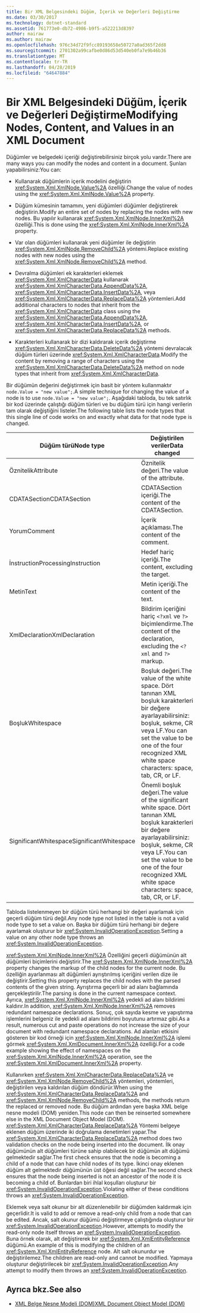 ```yaml
---
title: Bir XML Belgesindeki Düğüm, İçerik ve Değerleri Değiştirme
ms.date: 03/30/2017
ms.technology: dotnet-standard
ms.assetid: 761773e0-db72-4986-b9f5-a522213d8397
author: mairaw
ms.author: mairaw
ms.openlocfilehash: 976c34d72f9fcc89193658e50727a0ad365f2dd8
ms.sourcegitcommit: 2701302a99cafbe0d86d53d540eb0fa7e9b46b36
ms.translationtype: MT
ms.contentlocale: tr-TR
ms.lasthandoff: 04/28/2019
ms.locfileid: "64647884"
---
```

# <a name="modifying-nodes-content-and-values-in-an-xml-document"></a><span data-ttu-id="bef50-102">Bir XML Belgesindeki Düğüm, İçerik ve Değerleri Değiştirme</span><span class="sxs-lookup"><span data-stu-id="bef50-102">Modifying Nodes, Content, and Values in an XML Document</span></span>
<span data-ttu-id="bef50-103">Düğümler ve belgedeki içeriği değiştirebilirsiniz birçok yolu vardır.</span><span class="sxs-lookup"><span data-stu-id="bef50-103">There are many ways you can modify the nodes and content in a document.</span></span> <span data-ttu-id="bef50-104">Şunları yapabilirsiniz:</span><span class="sxs-lookup"><span data-stu-id="bef50-104">You can:</span></span>  
  
- <span data-ttu-id="bef50-105">Kullanarak düğümlerin içerik modelini değiştirin <xref:System.Xml.XmlNode.Value%2A> özelliği.</span><span class="sxs-lookup"><span data-stu-id="bef50-105">Change the value of nodes using the <xref:System.Xml.XmlNode.Value%2A> property.</span></span>  
  
- <span data-ttu-id="bef50-106">Düğüm kümesinin tamamını, yeni düğümleri düğümler değiştirerek değiştirin.</span><span class="sxs-lookup"><span data-stu-id="bef50-106">Modify an entire set of nodes by replacing the nodes with new nodes.</span></span> <span data-ttu-id="bef50-107">Bu yapılır kullanarak <xref:System.Xml.XmlNode.InnerXml%2A> özelliği.</span><span class="sxs-lookup"><span data-stu-id="bef50-107">This is done using the <xref:System.Xml.XmlNode.InnerXml%2A> property.</span></span>  
  
- <span data-ttu-id="bef50-108">Var olan düğümleri kullanarak yeni düğümler ile değiştirin <xref:System.Xml.XmlNode.RemoveChild%2A> yöntemi.</span><span class="sxs-lookup"><span data-stu-id="bef50-108">Replace existing nodes with new nodes using the <xref:System.Xml.XmlNode.RemoveChild%2A> method.</span></span>  
  
- <span data-ttu-id="bef50-109">Devralma düğümleri ek karakterleri eklemek <xref:System.Xml.XmlCharacterData> kullanarak <xref:System.Xml.XmlCharacterData.AppendData%2A>, <xref:System.Xml.XmlCharacterData.InsertData%2A>, veya <xref:System.Xml.XmlCharacterData.ReplaceData%2A> yöntemleri.</span><span class="sxs-lookup"><span data-stu-id="bef50-109">Add additional characters to nodes that inherit from the <xref:System.Xml.XmlCharacterData> class using the <xref:System.Xml.XmlCharacterData.AppendData%2A>, <xref:System.Xml.XmlCharacterData.InsertData%2A>, or <xref:System.Xml.XmlCharacterData.ReplaceData%2A> methods.</span></span>  
  
- <span data-ttu-id="bef50-110">Karakterleri kullanarak bir dizi kaldırarak içerik değiştirme <xref:System.Xml.XmlCharacterData.DeleteData%2A> yöntemi devralacak düğüm türleri üzerinde <xref:System.Xml.XmlCharacterData>.</span><span class="sxs-lookup"><span data-stu-id="bef50-110">Modify the content by removing a range of characters using the <xref:System.Xml.XmlCharacterData.DeleteData%2A> method on node types that inherit from <xref:System.Xml.XmlCharacterData>.</span></span>  
  
 <span data-ttu-id="bef50-111">Bir düğümün değerini değiştirmek için basit bir yöntem kullanmaktır `node.Value = "new value";`.</span><span class="sxs-lookup"><span data-stu-id="bef50-111">A simple technique for changing the value of a node is to use `node.Value = "new value";`.</span></span> <span data-ttu-id="bef50-112">Aşağıdaki tabloda, bu tek satırlık bir kod üzerinde çalıştığı düğüm türleri ve bu düğüm türü için hangi verilerin tam olarak değiştiğini listeler.</span><span class="sxs-lookup"><span data-stu-id="bef50-112">The following table lists the node types that this single line of code works on and exactly what data for that node type is changed.</span></span>  
  
|<span data-ttu-id="bef50-113">Düğüm türü</span><span class="sxs-lookup"><span data-stu-id="bef50-113">Node type</span></span>|<span data-ttu-id="bef50-114">Değiştirilen veriler</span><span class="sxs-lookup"><span data-stu-id="bef50-114">Data changed</span></span>|  
|---------------|------------------|  
|<span data-ttu-id="bef50-115">Öznitelik</span><span class="sxs-lookup"><span data-stu-id="bef50-115">Attribute</span></span>|<span data-ttu-id="bef50-116">Öznitelik değeri.</span><span class="sxs-lookup"><span data-stu-id="bef50-116">The value of the attribute.</span></span>|  
|<span data-ttu-id="bef50-117">CDATASection</span><span class="sxs-lookup"><span data-stu-id="bef50-117">CDATASection</span></span>|<span data-ttu-id="bef50-118">CDATASection içeriği.</span><span class="sxs-lookup"><span data-stu-id="bef50-118">The content of the CDATASection.</span></span>|  
|<span data-ttu-id="bef50-119">Yorum</span><span class="sxs-lookup"><span data-stu-id="bef50-119">Comment</span></span>|<span data-ttu-id="bef50-120">İçerik açıklaması.</span><span class="sxs-lookup"><span data-stu-id="bef50-120">The content of the comment.</span></span>|  
|<span data-ttu-id="bef50-121">İnstruction</span><span class="sxs-lookup"><span data-stu-id="bef50-121">ProcessingInstruction</span></span>|<span data-ttu-id="bef50-122">Hedef hariç içeriği.</span><span class="sxs-lookup"><span data-stu-id="bef50-122">The content, excluding the target.</span></span>|  
|<span data-ttu-id="bef50-123">Metin</span><span class="sxs-lookup"><span data-stu-id="bef50-123">Text</span></span>|<span data-ttu-id="bef50-124">Metin içeriği.</span><span class="sxs-lookup"><span data-stu-id="bef50-124">The content of the text.</span></span>|  
|<span data-ttu-id="bef50-125">XmlDeclaration</span><span class="sxs-lookup"><span data-stu-id="bef50-125">XmlDeclaration</span></span>|<span data-ttu-id="bef50-126">Bildirim içeriğini hariç `<?xml` ve `?>` biçimlendirme.</span><span class="sxs-lookup"><span data-stu-id="bef50-126">The content of the declaration, excluding the `<?xml` and `?>` markup.</span></span>|  
|<span data-ttu-id="bef50-127">Boşluk</span><span class="sxs-lookup"><span data-stu-id="bef50-127">Whitespace</span></span>|<span data-ttu-id="bef50-128">Boşluk değeri.</span><span class="sxs-lookup"><span data-stu-id="bef50-128">The value of the white space.</span></span> <span data-ttu-id="bef50-129">Dört tanınan XML boşluk karakterleri bir değere ayarlayabilirsiniz: boşluk, sekme, CR veya LF.</span><span class="sxs-lookup"><span data-stu-id="bef50-129">You can set the value to be one of the four recognized XML white space characters: space, tab, CR, or LF.</span></span>|  
|<span data-ttu-id="bef50-130">SignificantWhitespace</span><span class="sxs-lookup"><span data-stu-id="bef50-130">SignificantWhitespace</span></span>|<span data-ttu-id="bef50-131">Önemli boşluk değeri.</span><span class="sxs-lookup"><span data-stu-id="bef50-131">The value of the significant white space.</span></span> <span data-ttu-id="bef50-132">Dört tanınan XML boşluk karakterleri bir değere ayarlayabilirsiniz: boşluk, sekme, CR veya LF.</span><span class="sxs-lookup"><span data-stu-id="bef50-132">You can set the value to be one of the four recognized XML white space characters: space, tab, CR, or LF.</span></span>|  
  
 <span data-ttu-id="bef50-133">Tabloda listelenmeyen bir düğüm türü herhangi bir değeri ayarlamak için geçerli düğüm türü değil.</span><span class="sxs-lookup"><span data-stu-id="bef50-133">Any node type not listed in the table is not a valid node type to set a value on.</span></span> <span data-ttu-id="bef50-134">Başka bir düğüm türü herhangi bir değere ayarlamak oluşturur bir <xref:System.InvalidOperationException>.</span><span class="sxs-lookup"><span data-stu-id="bef50-134">Setting a value on any other node type throws an <xref:System.InvalidOperationException>.</span></span>  
  
 <span data-ttu-id="bef50-135"><xref:System.Xml.XmlNode.InnerXml%2A> Özelliğini geçerli düğümünün alt düğümleri biçimlerini değiştirir.</span><span class="sxs-lookup"><span data-stu-id="bef50-135">The <xref:System.Xml.XmlNode.InnerXml%2A> property changes the markup of the child nodes for the current node.</span></span> <span data-ttu-id="bef50-136">Bu özelliğin ayarlanması alt düğümleri ayrıştırılmış içeriğini verilen dize ile değiştirir.</span><span class="sxs-lookup"><span data-stu-id="bef50-136">Setting this property replaces the child nodes with the parsed contents of the given string.</span></span> <span data-ttu-id="bef50-137">Ayrıştırma geçerli bir ad alanı bağlamında gerçekleştirilir.</span><span class="sxs-lookup"><span data-stu-id="bef50-137">The parsing is done in the current namespace context.</span></span> <span data-ttu-id="bef50-138">Ayrıca, <xref:System.Xml.XmlNode.InnerXml%2A> yedekli ad alanı bildirimi kaldırır.</span><span class="sxs-lookup"><span data-stu-id="bef50-138">In addition, <xref:System.Xml.XmlNode.InnerXml%2A> removes redundant namespace declarations.</span></span> <span data-ttu-id="bef50-139">Sonuç, çok sayıda kesme ve yapıştırma işlemlerini belgeniz ile yedekli ad alanı bildirimi boyutunu artırmaz gibi.</span><span class="sxs-lookup"><span data-stu-id="bef50-139">As a result, numerous cut and paste operations do not increase the size of your document with redundant namespace declarations.</span></span> <span data-ttu-id="bef50-140">Ad alanları etkisini gösteren bir kod örneği için <xref:System.Xml.XmlNode.InnerXml%2A> işlemi görmek <xref:System.Xml.XmlDocument.InnerXml%2A> özelliği.</span><span class="sxs-lookup"><span data-stu-id="bef50-140">For a code example showing the effect of namespaces on the <xref:System.Xml.XmlNode.InnerXml%2A> operation, see the <xref:System.Xml.XmlDocument.InnerXml%2A> property.</span></span>  
  
 <span data-ttu-id="bef50-141">Kullanırken <xref:System.Xml.XmlCharacterData.ReplaceData%2A> ve <xref:System.Xml.XmlNode.RemoveChild%2A> yöntemleri, yöntemleri, değiştirilen veya kaldırılan düğüm döndürür.</span><span class="sxs-lookup"><span data-stu-id="bef50-141">When using the <xref:System.Xml.XmlCharacterData.ReplaceData%2A> and <xref:System.Xml.XmlNode.RemoveChild%2A> methods, the methods return the replaced or removed node.</span></span> <span data-ttu-id="bef50-142">Bu düğüm ardından yere başka XML belge nesne modeli (DOM) yeniden.</span><span class="sxs-lookup"><span data-stu-id="bef50-142">This node can then be reinserted somewhere else in the XML Document Object Model (DOM).</span></span> <span data-ttu-id="bef50-143"><xref:System.Xml.XmlCharacterData.ReplaceData%2A> Yöntemi belgeye eklenen düğüm üzerinde iki doğrulama denetimleri yapar.</span><span class="sxs-lookup"><span data-stu-id="bef50-143">The <xref:System.Xml.XmlCharacterData.ReplaceData%2A> method does two validation checks on the node being inserted into the document.</span></span> <span data-ttu-id="bef50-144">İlk onay düğümünün alt düğümleri türüne sahip olabilecek bir düğümün alt düğümü gelmektedir sağlar.</span><span class="sxs-lookup"><span data-stu-id="bef50-144">The first check ensures that the node is becoming a child of a node that can have child nodes of its type.</span></span> <span data-ttu-id="bef50-145">İkinci onay eklenen düğüm alt gelmektedir düğümünün üst öğesi değil sağlar.</span><span class="sxs-lookup"><span data-stu-id="bef50-145">The second check ensures that the node being inserted is not an ancestor of the node it is becoming a child of.</span></span> <span data-ttu-id="bef50-146">Bunlardan biri ihlal koşulları oluşturur bir <xref:System.InvalidOperationException>.</span><span class="sxs-lookup"><span data-stu-id="bef50-146">Violating either of these conditions throws an <xref:System.InvalidOperationException>.</span></span>  
  
 <span data-ttu-id="bef50-147">Eklemek veya salt okunur bir alt düzenlenebilir bir düğümden kaldırmak için geçerlidir.</span><span class="sxs-lookup"><span data-stu-id="bef50-147">It is valid to add or remove a read-only child from a node that can be edited.</span></span> <span data-ttu-id="bef50-148">Ancak, salt okunur düğümü değiştirmeye çalıştığında oluşturur bir <xref:System.InvalidOperationException>.</span><span class="sxs-lookup"><span data-stu-id="bef50-148">However, attempts to modify the read-only node itself throws an <xref:System.InvalidOperationException>.</span></span> <span data-ttu-id="bef50-149">Buna örnek olarak, alt değiştirerek bir <xref:System.Xml.XmlEntityReference> düğümü.</span><span class="sxs-lookup"><span data-stu-id="bef50-149">An example of this is modifying the children of an <xref:System.Xml.XmlEntityReference> node.</span></span> <span data-ttu-id="bef50-150">Alt salt okunurdur ve değiştirilemez.</span><span class="sxs-lookup"><span data-stu-id="bef50-150">The children are read-only and cannot be modified.</span></span> <span data-ttu-id="bef50-151">Yapmaya oluşturur değiştirilecek bir <xref:System.InvalidOperationException>.</span><span class="sxs-lookup"><span data-stu-id="bef50-151">Any attempt to modify them throws an <xref:System.InvalidOperationException>.</span></span>  
  
## <a name="see-also"></a><span data-ttu-id="bef50-152">Ayrıca bkz.</span><span class="sxs-lookup"><span data-stu-id="bef50-152">See also</span></span>

- [<span data-ttu-id="bef50-153">XML Belge Nesne Modeli (DOM)</span><span class="sxs-lookup"><span data-stu-id="bef50-153">XML Document Object Model (DOM)</span></span>](../../../../docs/standard/data/xml/xml-document-object-model-dom.md)
